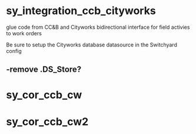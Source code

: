 sy_integration_ccb_cityworks
============================

glue code from CC&amp;B and Cityworks bidirectional interface for field activies to work orders

Be sure to setup the Cityworks database datasource in the Switchyard config

-remove .DS_Store?
-
# sy_cor_ccb_cw
# sy_cor_ccb_cw2
